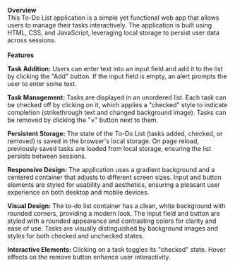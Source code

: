 <b>Overview</b><br>
This To-Do List application is a simple yet functional web app that allows users to manage their tasks interactively. The application is built using HTML, CSS, and JavaScript, leveraging local storage to persist user data across sessions.
<br><br>
<b>Features</b><br>

<b>Task Addition:</b>
Users can enter text into an input field and add it to the list by clicking the "Add" button.
If the input field is empty, an alert prompts the user to enter some text.<br>

<b>Task Management:</b>
Tasks are displayed in an unordered list.
Each task can be checked off by clicking on it, which applies a "checked" style to indicate completion (strikethrough text and changed background image).
Tasks can be removed by clicking the "×" button next to them.<br>

<b>Persistent Storage:</b>
The state of the To-Do List (tasks added, checked, or removed) is saved in the browser's local storage.
On page reload, previously saved tasks are loaded from local storage, ensuring the list persists between sessions.<br>

<b>Responsive Design:</b>
The application uses a gradient background and a centered container that adjusts to different screen sizes.
Input and button elements are styled for usability and aesthetics, ensuring a pleasant user experience on both desktop and mobile devices.<br>

<b>Visual Design:</b>
The to-do list container has a clean, white background with rounded corners, providing a modern look.
The input field and button are styled with a rounded appearance and contrasting colors for clarity and ease of use.
Tasks are visually distinguished by background images and styles for both checked and unchecked states.<br>

<b>Interactive Elements:</b>
Clicking on a task toggles its "checked" state.
Hover effects on the remove button enhance user interactivity.
